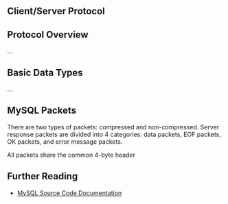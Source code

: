 Client/Server Protocol
---

## Protocol Overview
...


## Basic Data Types
...


## MySQL Packets

There are two types of packets: compressed and non-compressed. Server response packets are divided into 4 categories: data packets, EOF packets, OK packets, and error message packets.

All packets share the common 4-byte header




Further Reading
---

* [MySQL Source Code Documentation](https://dev.mysql.com/doc/dev/mysql-server/latest/PAGE_PROTOCOL.html)
